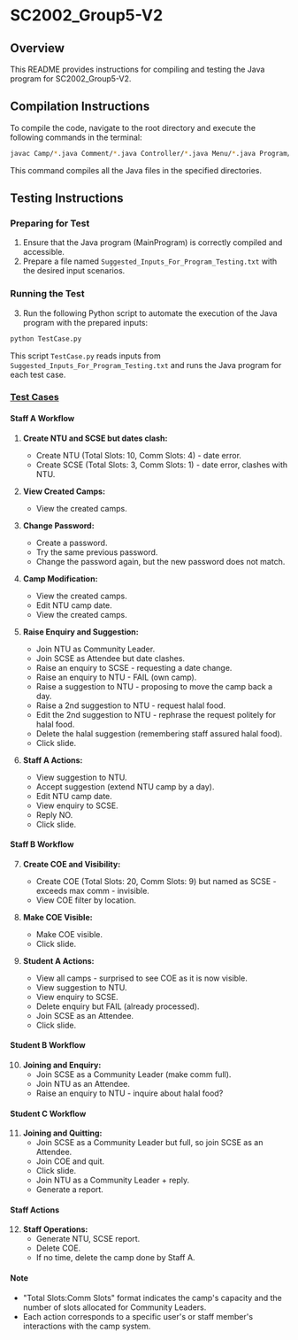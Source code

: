 # SC2002_Group5-V2

## Overview
This README provides instructions for compiling and testing the Java program for SC2002_Group5-V2.

## Compilation Instructions
To compile the code, navigate to the root directory and execute the following commands in the terminal:

```bash
javac Camp/*.java Comment/*.java Controller/*.java Menu/*.java Program/*.java Users/*.java Menu/CampHandlers/*.java Menu/CommentHandler/*.java
```

This command compiles all the Java files in the specified directories.

## Testing Instructions
### Preparing for Test
1. Ensure that the Java program (MainProgram) is correctly compiled and accessible.
2. Prepare a file named `Suggested_Inputs_For_Program_Testing.txt` with the desired input scenarios.

### Running the Test
3. Run the following Python script to automate the execution of the Java program with the prepared inputs:

```bash
python TestCase.py
```

This script `TestCase.py` reads inputs from `Suggested_Inputs_For_Program_Testing.txt` and runs the Java program for each test case.

### [Test Cases](Suggested_Inputs_For_Program_Testing.txt)
#### Staff A Workflow

1. **Create NTU and SCSE but dates clash:**
   - Create NTU (Total Slots: 10, Comm Slots: 4) - date error.
   - Create SCSE (Total Slots: 3, Comm Slots: 1) - date error, clashes with NTU.

2. **View Created Camps:**
   - View the created camps.

3. **Change Password:**
   - Create a password.
   - Try the same previous password.
   - Change the password again, but the new password does not match.

4. **Camp Modification:**
   - View the created camps.
   - Edit NTU camp date.
   - View the created camps.

5. **Raise Enquiry and Suggestion:**
   - Join NTU as Community Leader.
   - Join SCSE as Attendee but date clashes.
   - Raise an enquiry to SCSE - requesting a date change.
   - Raise an enquiry to NTU - FAIL (own camp).
   - Raise a suggestion to NTU - proposing to move the camp back a day.
   - Raise a 2nd suggestion to NTU - request halal food.
   - Edit the 2nd suggestion to NTU - rephrase the request politely for halal food.
   - Delete the halal suggestion (remembering staff assured halal food).
   - Click slide.

6. **Staff A Actions:**
   - View suggestion to NTU.
   - Accept suggestion (extend NTU camp by a day).
   - Edit NTU camp date.
   - View enquiry to SCSE.
   - Reply NO.
   - Click slide.

#### Staff B Workflow

7. **Create COE and Visibility:**
   - Create COE (Total Slots: 20, Comm Slots: 9) but named as SCSE - exceeds max comm - invisible.
   - View COE filter by location.

8. **Make COE Visible:**
   - Make COE visible.
   - Click slide.

9. **Student A Actions:**
   - View all camps - surprised to see COE as it is now visible.
   - View suggestion to NTU.
   - View enquiry to SCSE.
   - Delete enquiry but FAIL (already processed).
   - Join SCSE as an Attendee.
   - Click slide.

#### Student B Workflow

10. **Joining and Enquiry:**
    - Join SCSE as a Community Leader (make comm full).
    - Join NTU as an Attendee.
    - Raise an enquiry to NTU - inquire about halal food?

#### Student C Workflow

11. **Joining and Quitting:**
    - Join SCSE as a Community Leader but full, so join SCSE as an Attendee.
    - Join COE and quit.
    - Click slide.
    - Join NTU as a Community Leader + reply.
    - Generate a report.

#### Staff Actions

12. **Staff Operations:**
    - Generate NTU, SCSE report.
    - Delete COE.
    - If no time, delete the camp done by Staff A.

#### Note
   - "Total Slots:Comm Slots" format indicates the camp's capacity and the number of slots allocated for Community Leaders.
   - Each action corresponds to a specific user's or staff member's interactions with the camp system.
